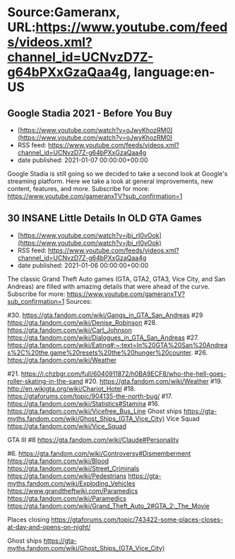 # Source:Gameranx, URL:https://www.youtube.com/feeds/videos.xml?channel_id=UCNvzD7Z-g64bPXxGzaQaa4g, language:en-US

## Google Stadia 2021 - Before You Buy
 - [https://www.youtube.com/watch?v=oJwyKhozRM0](https://www.youtube.com/watch?v=oJwyKhozRM0)
 - RSS feed: https://www.youtube.com/feeds/videos.xml?channel_id=UCNvzD7Z-g64bPXxGzaQaa4g
 - date published: 2021-01-07 00:00:00+00:00

Google Stadia is still going so we decided to take a second look at Google's streaming platform. Here we take a look at general improvements, new content, features, and more.
Subscribe for more: https://www.youtube.com/gameranxTV?sub_confirmation=1

## 30 INSANE Little Details In OLD GTA Games
 - [https://www.youtube.com/watch?v=jbj_rI0vOok](https://www.youtube.com/watch?v=jbj_rI0vOok)
 - RSS feed: https://www.youtube.com/feeds/videos.xml?channel_id=UCNvzD7Z-g64bPXxGzaQaa4g
 - date published: 2021-01-06 00:00:00+00:00

The classic Grand Theft Auto games (GTA, GTA2, GTA3, Vice City, and San Andreas) are filled with amazing details that were ahead of the curve.
Subscribe for more: https://www.youtube.com/gameranxTV?sub_confirmation=1
Sources:

#30.  https://gta.fandom.com/wiki/Gangs_in_GTA_San_Andreas
#29 https://gta.fandom.com/wiki/Denise_Robinson
#28.  https://gta.fandom.com/wiki/Carl_Johnson https://gta.fandom.com/wiki/Dialogues_in_GTA_San_Andreas
#27.  https://gta.fandom.com/wiki/Eating#:~:text=In%20GTA%20San%20Andreas%2C%20the,game%20resets%20the%20hunger%20counter. 
#26.  https://gta.fandom.com/wiki/Weather


#21.  https://i.chzbgr.com/full/6040911872/h0BA9ECF8/who-the-hell-goes-roller-skating-in-the-sand
#20.  https://gta.fandom.com/wiki/Weather
#19.  http://en.wikigta.org/wiki/Chariot_Hotel
#18.  https://gtaforums.com/topic/904135-the-north-bug/
#17.  https://gta.fandom.com/wiki/Statistics#Stamina
#16.  https://gta.fandom.com/wiki/Vicefree_Bus_Line
Ghost ships https://gta-myths.fandom.com/wiki/Ghost_Ships_(GTA_Vice_City)
Vice Squad https://gta.fandom.com/wiki/Vice_Squad

GTA III
#8  https://gta.fandom.com/wiki/Claude#Personality
 

#6.  https://gta.fandom.com/wiki/Controversy#Dismemberment
https://gta.fandom.com/wiki/Blood
https://gta.fandom.com/wiki/Street_Criminals      https://gta.fandom.com/wiki/Pedestrians
https://gta-myths.fandom.com/wiki/Exploding_Vehicles
https://www.grandtheftwiki.com/Paramedics   https://gta.fandom.com/wiki/Paramedics
https://gta.fandom.com/wiki/Grand_Theft_Auto_2#GTA_2:_The_Movie

Places closing
https://gtaforums.com/topic/743422-some-places-closes-at-day-and-opens-on-night/

Ghost ships https://gta-myths.fandom.com/wiki/Ghost_Ships_(GTA_Vice_City)

